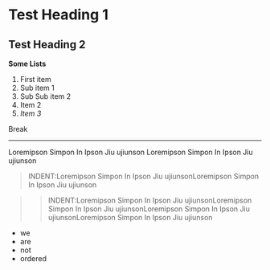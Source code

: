 Test Heading 1
==============

Test Heading 2
--------------

**Some Lists**

1. First item
1. Sub item 1
1. Sub Sub item 2
2. Item 2
3. *Item 3*

Break

---

Loremipson Simpon In Ipson Jiu ujiunson Loremipson Simpon In Ipson Jiu ujiunson

> INDENT:Loremipson Simpon In Ipson Jiu ujiunsonLoremipson Simpon In Ipson Jiu ujiunson

>>INDENT:Loremipson Simpon In Ipson Jiu ujiunsonLoremipson Simpon In Ipson Jiu ujiunsonLoremipson Simpon In Ipson Jiu ujiunsonLoremipson Simpon In Ipson Jiu ujiunson

* we
* are
* not
* ordered
